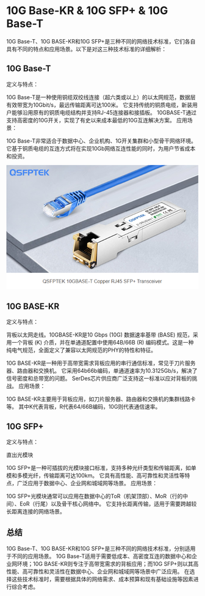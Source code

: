 # 10G Base-KR & 10G SFP+ & 10G Base-T

10G Base-T、10G BASE-KR和10G SFP+是三种不同的网络技术标准，它们各自具有不同的特点和应用场景。以下是对这三种技术标准的详细解析：

## 10G Base-T
定义与特点：

10G Base-T是一种使用铜缆双绞线连接（超六类或以上）的以太网规范，数据层有效带宽为10Gbit/s，最远传输距离可达100米。
它支持传统的铜质电缆，新装用户能够沿用原有的铜质电缆结构并支持RJ-45连接器和接插板。
10GBASE-T通过支持高密度的10G开关，实现了有史以来成本最低的10G互连解决方案。
应用场景：

10G Base-T非常适合于数据中心、企业机构、1G开关集群和小型骨干网络环境。
它基于铜质电缆的互连方式将在实现10Gb网络互连性能的同时，为用户节省成本和投资。

![img](./10G%20Base-KR%20&%2010G%20SFP+%20&%2010G%20Base-T.assets/10G%20Base-T.png)

## 10G BASE-KR
定义与特点：

背板以太网走线。10GBASE-KR是10 Gbps (10G) 数据速率基带 (BASE) 规范，采用一个背板 (K) 介质，并在单通道配置中使用64B/66B (R) 编码模式。这是一种纯电气规范，全面定义了兼容以太网规范的PHY的特性和特征。

10G BASE-KR是一种用于高带宽需求背板应用的串行通信标准，常见于刀片服务器、路由器和交换机。
它采用64b66b编码，单通道速率为10.3125Gb/s，解决了信号密度和总带宽的问题。
SerDes芯片供应商广泛支持这一标准以应对背板的挑战。
应用场景：

10G BASE-KR主要用于背板应用，如刀片服务器、路由器和交换机的集群线路卡等。
其中K代表背板，R代表64/66B编码，10G则代表通信速率。

## 10G SFP+
定义与特点：

直出光模块

10G SFP+是一种可插拔的光模块接口标准，支持多种光纤类型和传输距离，如单模和多模光纤，传输距离可达100km。
它具有高性能、高可靠性和灵活性等特点，广泛应用于数据中心、企业网和城域网等场景。
应用场景：

10G SFP+光模块通常可以应用在数据中心的ToR（机架顶部）、MoR（行的中间）、EoR（行尾）以及骨干核心网络中。
它支持长距离传输，适用于需要跨越较长距离连接的网络场景。

## 总结
10G Base-T、10G BASE-KR和10G SFP+是三种不同的网络技术标准，分别适用于不同的应用场景。
10G Base-T适用于需要低成本、高密度互连的数据中心和企业网环境；10G BASE-KR则专注于高带宽需求的背板应用；而10G SFP+则以其高性能、高可靠性和灵活性在数据中心、企业网和城域网等场景中广泛应用。
在选择这些技术标准时，需要根据具体的网络需求、成本预算和现有基础设施等因素进行综合考虑。